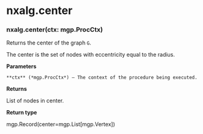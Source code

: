 # nxalg.center


### nxalg.center(ctx: mgp.ProcCtx)
Returns the center of the graph `G`.

The center is the set of nodes with eccentricity equal to the radius.


**Parameters**

    **ctx** (*mgp.ProcCtx*) – The context of the procedure being executed.



**Returns**

List of nodes in center.



**Return type**

mgp.Record(center=mgp.List[mgp.Vertex])
